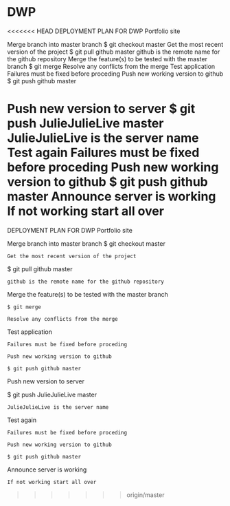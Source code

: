 # DWP
<<<<<<< HEAD
DEPLOYMENT PLAN FOR DWP Portfolio site

Merge branch into master branch
  $ git checkout master
    Get the most recent version of the project
  $ git pull github master
    github is the remote name for the github repository
  Merge the feature(s) to be tested with the master branch
    $ git merge
    Resolve any conflicts from the merge
  Test application
    Failures must be fixed before proceding
    Push new working version to github
    $ git push github master

Push new version to server
  $ git push JulieJulieLive master
    JulieJulieLive is the server name
  Test again
    Failures must be fixed before proceding
    Push new working version to github
    $ git push github master
  Announce server is working
    If not working start all over
=======

DEPLOYMENT PLAN FOR DWP Portfolio site

Merge branch into master branch
	$ git checkout master
	
    Get the most recent version of the project
    
  $ git pull github master
  
    github is the remote name for the github repository
    
  Merge the feature(s) to be tested with the master branch
  
    $ git merge
    
    Resolve any conflicts from the merge
    
  Test application
  
    Failures must be fixed before proceding
    
    Push new working version to github
    
    $ git push github master
    

Push new version to server

  $ git push JulieJulieLive master
  
    JulieJulieLive is the server name
    
  Test again
  
    Failures must be fixed before proceding
    
    Push new working version to github
    
    $ git push github master
    
  Announce server is working
  
    If not working start all over
    
>>>>>>> origin/master
